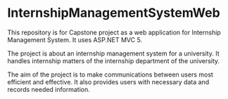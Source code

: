 # InternshipManagementSystemWeb
This repository is for Capstone project as a web application for Internship Management System.
It uses ASP.NET MVC 5.

The project is about an internship management system for a university. It handles internship matters of the internship department of the university. 

The aim of the project is to make communications between users most efficient and effective. It also provides users with necessary data and records needed information.
